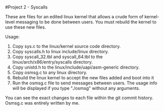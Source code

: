#Project 2 - Syscalls

These are files for an edited linux kernel that allows a crude form of kernel-level messaging to be done between users. You must rebuild the kernel to use these new files. 

Usage:
1. Copy sys.c to the linux/kernel source code directory.
2. Copy syscalls.h to linux include/linux directory.
3. Copy syscall_32.tbl and syscall_64.tbl to the linux/arch/x86/entry/syscalls directory.
4. Copy unistd.h to the linux/include/uapi/asm-generic directory.
5. Copy osmsg.c to any linux directory.
6. Rebuild the linux kernel to accept the new files added and boot into it
7. Run the osmsg.c file to send messages between users. The usage info will be displayed if you type "./osmsg" without any arguments.

You can see the exact changes to each file within the git commit history. Osmsg.c was entirely written by me. 

